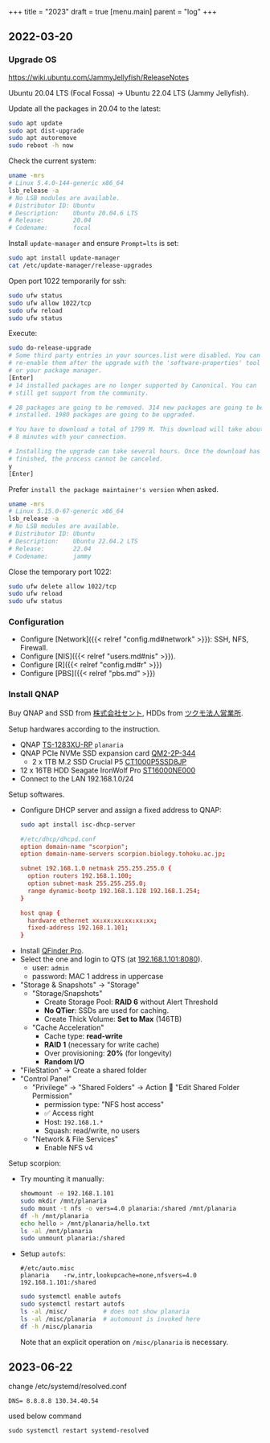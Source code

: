 +++
title = "2023"
draft = true
[menu.main]
  parent = "log"
+++

## 2022-03-20

### Upgrade OS

<https://wiki.ubuntu.com/JammyJellyfish/ReleaseNotes>

Ubuntu 20.04 LTS (Focal Fossa) → Ubuntu 22.04 LTS (Jammy Jellyfish).

Update all the packages in 20.04 to the latest:
```sh
sudo apt update
sudo apt dist-upgrade
sudo apt autoremove
sudo reboot -h now
```

Check the current system:
```sh
uname -mrs
# Linux 5.4.0-144-generic x86_64
lsb_release -a
# No LSB modules are available.
# Distributor ID: Ubuntu
# Description:    Ubuntu 20.04.6 LTS
# Release:        20.04
# Codename:       focal
```

Install `update-manager` and ensure `Prompt=lts` is set:
```sh
sudo apt install update-manager
cat /etc/update-manager/release-upgrades
```

Open port 1022 temporarily for ssh:
```sh
sudo ufw status
sudo ufw allow 1022/tcp
sudo ufw reload
sudo ufw status
```

Execute:
```sh
sudo do-release-upgrade
# Some third party entries in your sources.list were disabled. You can
# re-enable them after the upgrade with the 'software-properties' tool
# or your package manager.
[Enter]
# 14 installed packages are no longer supported by Canonical. You can
# still get support from the community.

# 28 packages are going to be removed. 314 new packages are going to be
# installed. 1980 packages are going to be upgraded.

# You have to download a total of 1799 M. This download will take about
# 8 minutes with your connection.

# Installing the upgrade can take several hours. Once the download has
# finished, the process cannot be canceled.
y
[Enter]
```

Prefer `install the package maintainer's version` when asked.

```sh
uname -mrs
# Linux 5.15.0-67-generic x86_64
lsb_release -a
# No LSB modules are available.
# Distributor ID: Ubuntu
# Description:    Ubuntu 22.04.2 LTS
# Release:        22.04
# Codename:       jammy
```

Close the temporary port 1022:
```sh
sudo ufw delete allow 1022/tcp
sudo ufw reload
sudo ufw status
```


### Configuration

- Configure [Network]({{< relref "config.md#network" >}}):
  SSH, NFS, Firewall.
- Configure [NIS]({{< relref "users.md#nis" >}}).
- Configure [R]({{< relref "config.md#r" >}})
- Configure [PBS]({{< relref "pbs.md" >}})


### Install QNAP

Buy QNAP and SSD from [株式会社セント](https://www.sento.co.jp/),
HDDs from [ツクモ法人営業所](https://houjin.tsukumo.co.jp/).

Setup hardwares according to the instruction.
- QNAP [TS-1283XU-RP](https://www.qnap.com/en-us/product/ts-1283xu-rp)
  `planaria`
- QNAP PCIe NVMe SSD expansion card
  [QM2-2P-344](https://www.qnap.com/en-us/product/qm2-2p-344)
  - 2 x 1TB M.2 SSD Crucial P5
    [CT1000P5SSD8JP](https://www.crucial.jp/products/ssd/crucial-p5-ssd)
- 12 x 16TB HDD Seagate IronWolf Pro
  [ST16000NE000](https://www.cfd.co.jp/biz/product/detail/st16000ne000.html)
- Connect to the LAN 192.168.1.0/24

Setup softwares.
- Configure DHCP server and assign a fixed address to QNAP:
  ```sh
  sudo apt install isc-dhcp-server
  ```
  ```conf
  #/etc/dhcp/dhcpd.conf
  option domain-name "scorpion";
  option domain-name-servers scorpion.biology.tohoku.ac.jp;

  subnet 192.168.1.0 netmask 255.255.255.0 {
    option routers 192.168.1.100;
    option subnet-mask 255.255.255.0;
    range dynamic-bootp 192.168.1.128 192.168.1.254;
  }

  host qnap {
    hardware ethernet xx:xx:xx:xx:xx:xx;
    fixed-address 192.168.1.101;
  }
  ```
- Install [QFinder Pro](https://www.qnap.com/en-us/utilities/essentials).
- Select the one and login to QTS (at [192.168.1.101:8080](http://192.168.1.101:8080)).
  - user: `admin`
  - password: MAC 1 address in uppercase
- "Storage & Snapshots" → "Storage"
  - "Storage/Snapshots"
    - Create Storage Pool: **RAID 6** without Alert Threshold
    - **No QTier**: SSDs are used for caching.
    - Create Thick Volume: **Set to Max** (146TB)
  - "Cache Acceleration"
    - Cache type: **read-write**
    - **RAID 1** (necessary for write cache)
    - Over provisioning: **20%** (for longevity)
    - **Random I/O**
- "FileStation" → Create a shared folder
- "Control Panel"
  - "Privilege" → "Shared Folders" → Action 📁 "Edit Shared Folder Permission"
    - permission type: "NFS host access"
    - ✅ Access right
    - Host: `192.168.1.*`
    - Squash: read/write, no users
  - "Network & File Services"
    - Enable NFS v4

Setup scorpion:
- Try mounting it manually:
  ```sh
  showmount -e 192.168.1.101
  sudo mkdir /mnt/planaria
  sudo mount -t nfs -o vers=4.0 planaria:/shared /mnt/planaria
  df -h /mnt/planaria
  echo hello > /mnt/planaria/hello.txt
  ls -al /mnt/planaria
  sudo unmount planaria:/shared
  ```
- Setup `autofs`:
  ```
  #/etc/auto.misc
  planaria    -rw,intr,lookupcache=none,nfsvers=4.0    192.168.1.101:/shared
  ```
  ```sh
  sudo systemctl enable autofs
  sudo systemctl restart autofs
  ls -al /misc/          # does not show planaria
  ls -al /misc/planaria  # automount is invoked here
  df -h /misc/planaria
  ```
  Note that an explicit operation on `/misc/planaria` is necessary.

## 2023-06-22
change /etc/systemd/resolved.conf
```
DNS= 8.8.8.8 130.34.40.54
```
used below command
```
sudo systemctl restart systemd-resolved
```

